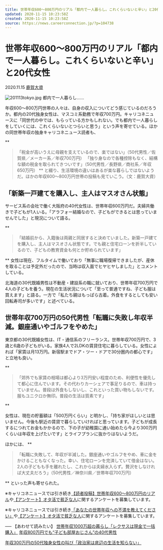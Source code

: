 ```yaml
---
title: 世帯年収600～800万円のリアル「都内で一人暮らし。これくらいないと辛い」と20代女性 | キャリコネニュース
updated: 2020-11-15 10:23:58Z
created: 2020-11-15 10:23:58Z
source: https://news.careerconnection.jp/?p=104738
---
```


# 世帯年収600～800万円のリアル「都内で一人暮らし。これくらいないと辛い」と20代女性

 2020.11.15
[鹿賀大資](https://news.careerconnection.jp/?author=175)

![201113tokyo.jpg](../_resources/201113tokyo.jpg)
都内で一人暮らし……

年収600～800万円世帯の人々は、自身の収入についてどう感じているのだろうか。都内の20代独身女性は、マスコミ系勤務で年収700万円。キャリコネニュースに「同世代の中では、もらっている方かもしれない。でも都内で一人暮らしをしていくには、これくらいないとつらいと思う」という声を寄せている。ほかの同世帯年収の独身キャリコネニュース読者も、

**
> 「税金が高いうえに母親を支えているので、楽ではない」（50代男性／佐賀県／メーカー系／年収700万円）
> 「独り身なので各種控除もなく、結構な額の税金を取られてきついです」（50代男性／長野県／商社系／年収650万円）
**
と綴り、生活環境の違いはあるが楽な暮らしではないようだ。ほかの年収600～800万円世帯の投稿も見ていこう。（文：鹿賀大資）

## 「新築一戸建てを購入し、主人はマスオさん状態」

サービス系の会社で働く大阪府の40代女性は、世帯年収600万円だ。夫婦共働きで子どもが1人いる。「アラフォー結婚なので、子どもができるとは思っていませんでした」と現況について語る。

**

> 「結婚前から、入籍後は両親と同居すると決めていました。新築一戸建てを購入し、主人はマスオさん状態です。でも親と住宅ローンを折半しているので、子どもの教育資金も何とか貯められています」

**
女性は現在、フルタイムで働いており「無事に職場復帰できましたが、産休を取ることは予定外だったので、当時は収入面でヒヤヒヤしました」とコメントしている。

北海道の30代既婚男性は不動産・建設系の職に就いており、世帯年収700万円で4人の子どもを養う。現在の生活状況について「至って普通ですね、子ども服は買えます」と語る。一方で「私たち親はもっぱら古着。外食をするとしても安い回転寿司が多いです」と述べている。

## 世帯年収700万円の50代男性「転職に失敗し年収半減。銀座通いやゴルフをやめた」

東京都の30代既婚女性は、IT・通信系のフリーランス。世帯年収700万円で、3歳と6歳の子どもがいる。家族4人で2LDKの賃貸住宅に暮らしている。女性によれば「家賃は月13万円。新宿駅までドア・ツー・ドアで30分圏内の都心です」と立地も良い。

**

> 「郊外でも家賃の相場は都心より3万円安い程度のため、利便性を優先して都心に住んでいます。その代わりカーシェアで事足りるので、車は持っていません。普段は外食もしないし、これといった買い物もしないです。服もユニクロか無印。普段の生活は質素です」

**

女性は、現在の貯蓄額は「500万円くらい」と明かし、「持ち家がほしいとは思いません。今後も駅近の賃貸で暮らしていければと思っています。子どもが成長するにつれてお金もかかるので、下の子が幼稚園に通い始めたら今より300万円くらいは年収を上げたいです」とライフプランに抜かりはないようだ。

ほかには、
**

> 「転職に失敗して、年収が半減した。銀座通いやゴルフをやめ、車に金をかけることもなくなった。幸い、住宅ローンを完済していて借金はない。2人の子どもも手を離れたし、これからは夫婦水入らず。贅沢をしなければ大丈夫だろう」（50代男性／神奈川県／世帯年収700万円）

**
といった声も寄せられた。

※キャリコネニュースでは引き続き[【読者投稿】世帯年収600～800万円のリアル](https://questant.jp/q/6FE3D7NZ)や[【アンケート】オタ活で貧乏な人](https://questant.jp/q/RUJ92WRW)に関するアンケートを募集しています。

※キャリコネニュースでは引き続き[「あなたの世帯年収への不満を教えてください」](https://questant.jp/q/6FE3D7NZ)や[【アンケート】オタ活で貧乏な人](https://questant.jp/q/RUJ92WRW)に関するアンケートを募集しています。

—–
【あわせて読みたい】
[世帯年収1000万超の暮らし「レクサスは現金で一括購入」](https://news.careerconnection.jp/?p=95887)
[年収800万円でも“子ども部屋おじさん”の40代男性](https://news.careerconnection.jp/?p=102060)

[年収300万円の50代独身女性の叫び「政治家は底辺の生活を知らない」](https://news.careerconnection.jp/?p=104200)